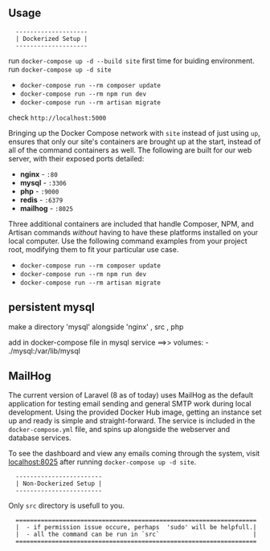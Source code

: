 ## Usage 
      --------------------
      | Dockerized Setup |
      --------------------

run `docker-compose up -d --build site` first time for buiding environment.
run `docker-compose up -d site`


- `docker-compose run --rm composer update`
- `docker-compose run --rm npm run dev`
- `docker-compose run --rm artisan migrate` 

check `http://localhost:5000`



Bringing up the Docker Compose network with `site` instead of just using `up`, ensures that only our site's containers are brought up at the start, instead of all of the command containers as well. The following are built for our web server, with their exposed ports detailed:

- **nginx** - `:80`
- **mysql** - `:3306`
- **php** - `:9000`
- **redis** - `:6379`
- **mailhog** - `:8025` 

Three additional containers are included that handle Composer, NPM, and Artisan commands *without* having to have these platforms installed on your local computer. Use the following command examples from your project root, modifying them to fit your particular use case.

- `docker-compose run --rm composer update`
- `docker-compose run --rm npm run dev`
- `docker-compose run --rm artisan migrate` 

<!-- ## laravel app
make a directory  'src' alongside 'nginx' , php

put laravel app project in 'src'  -->



## persistent mysql

make a directory  'mysql' alongside 'nginx' , src , php

add in docker-compose file in mysql service ==>> 
volumes:
      - ./mysql:/var/lib/mysql


## MailHog

The current version of Laravel (8 as of today) uses MailHog as the default application for testing email sending and general SMTP work during local development. Using the provided Docker Hub image, getting an instance set up and ready is simple and straight-forward. The service is included in the `docker-compose.yml` file, and spins up alongside the webserver and database services.

To see the dashboard and view any emails coming through the system, visit [localhost:8025](http://localhost:8025) after running `docker-compose up -d site`.



      ------------------------
      | Non-Dockerized Setup |
      ------------------------

Only `src` directory is usefull to you.




      ===================================================================
      |  - if permission issue occure, perhaps  'sudo' will be helpfull.|
      |  - all the command can be run in `src`                          |
      ===================================================================
